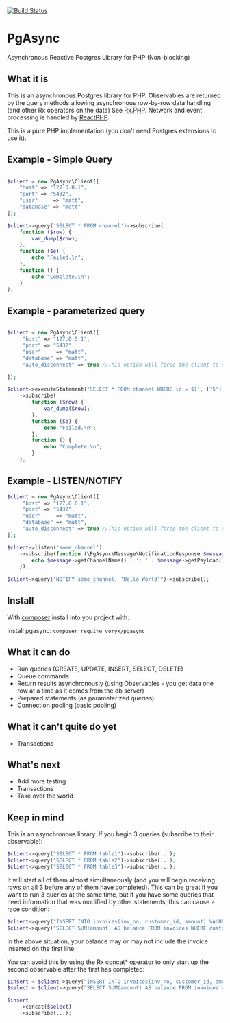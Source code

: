 [![Build Status](https://travis-ci.org/voryx/PgAsync.svg?branch=master)](https://travis-ci.org/voryx/PgAsync)
# PgAsync
Asynchronous Reactive Postgres Library for PHP (Non-blocking)

## What it is
This is an asynchronous Postgres library for PHP. Observables are returned by the query
methods allowing asynchronous row-by-row data handling (and other Rx operators on the data)
See [Rx.PHP](https://github.com/asm89/Rx.PHP). Network and event processing is handled by
[ReactPHP](http://reactphp.org/).

This is a pure PHP implementation (you don't need Postgres extensions to use it).

## Example - Simple Query
```php

$client = new PgAsync\Client([
    "host" => "127.0.0.1",
    "port" => "5432",
    "user"     => "matt",
    "database" => "matt"
]);

$client->query('SELECT * FROM channel')->subscribe(
    function ($row) {
        var_dump($row);
    },
    function ($e) {
        echo "Failed.\n";
    },
    function () {
        echo "Complete.\n";
    }
);


```

## Example - parameterized query
```php

$client = new PgAsync\Client([
     "host" => "127.0.0.1",
     "port" => "5432",
     "user"     => "matt",
     "database" => "matt",
     "auto_disconnect" => true //This option will force the client to disconnect as soon as it completes.  The connection will not be returned to the connection pool.

]);

$client->executeStatement('SELECT * FROM channel WHERE id = $1', ['5'])
    ->subscribe(
        function ($row) {
            var_dump($row);
        },
        function ($e) {
            echo "Failed.\n";
        },
        function () {
            echo "Complete.\n";
        }
    );

```

## Example - LISTEN/NOTIFY
```php
$client = new PgAsync\Client([
     "host" => "127.0.0.1",
     "port" => "5432",
     "user"     => "matt",
     "database" => "matt",
     "auto_disconnect" => true //This option will force the client to disconnect as soon as it completes.  The connection will not be returned to the connection pool.
]);

$client->listen('some_channel')
    ->subscribe(function (\PgAsync\Message\NotificationResponse $message) {
        echo $message->getChannelName() . ': ' . $message->getPayload() . "\n";
    });
    
$client->query("NOTIFY some_channel, 'Hello World'")->subscribe();
```

## Install
With [composer](https://getcomposer.org/) install into you project with:

Install pgasync:
```composer require voryx/pgasync```

## What it can do
- Run queries (CREATE, UPDATE, INSERT, SELECT, DELETE)
- Queue commands
- Return results asynchronously (using Observables - you get data one row at a time as it comes from the db server)
- Prepared statements (as parameterized queries)
- Connection pooling (basic pooling)

## What it can't quite do yet
- Transactions

## What's next
- Add more testing
- Transactions
- Take over the world

## Keep in mind

This is an asynchronous library. If you begin 3 queries (subscribe to their observable):
```php
$client->query("SELECT * FROM table1")->subscribe(...);
$client->query("SELECT * FROM table2")->subscribe(...);
$client->query("SELECT * FROM table3")->subscribe(...);
```
It will start all of them almost simultaneously (and you will begin receiving rows on
all 3 before any of them have completed). This can be great if you want to run
3 queries at the same time, but if you have some queries that need information
that was modified by other statements, this can cause a race condition:
```php
$client->query("INSERT INTO invoices(inv_no, customer_id, amount) VALUES('1234A', 1, 35.75)")->subscribe(...);
$client->query("SELECT SUM(amount) AS balance FROM invoices WHERE customer_id = 1")->subscribe(...);
```
In the above situation, your balance may or may not include the invoice inserted
on the first line.

You can avoid this by using the Rx concat* operator to only start up the second observable
after the first has completed:
```php
$insert = $client->query("INSERT INTO invoices(inv_no, customer_id, amount) VALUES('1234A', 1, 35.75)");
$select = $client->query("SELECT SUM(amount) AS balance FROM invoices WHERE customer_id = 1");

$insert
    ->concat($select)
    ->subscribe(...);
```
